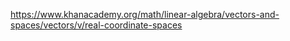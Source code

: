 https://www.khanacademy.org/math/linear-algebra/vectors-and-spaces/vectors/v/real-coordinate-spaces  
